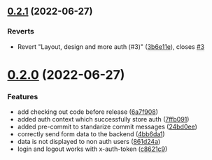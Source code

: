 ## [0.2.1](https://github.com/3h4x/toptal-invoice-web/compare/v0.2.0...v0.2.1) (2022-06-27)


### Reverts

* Revert "Layout, design and more auth (#3)" ([3b6e11e](https://github.com/3h4x/toptal-invoice-web/commit/3b6e11e53dbe403d9a47ffe8bd11427204d06d11)), closes [#3](https://github.com/3h4x/toptal-invoice-web/issues/3)



# [0.2.0](https://github.com/3h4x/toptal-invoice-web/compare/24bd0ee54186962cc2e0a62a59d2fa474c79fb64...v0.2.0) (2022-06-27)


### Features

* add checking out code before release ([6a7f908](https://github.com/3h4x/toptal-invoice-web/commit/6a7f908a6dfdced7934bd98cb1e7c6f66e7e867a))
* added auth context which successfully store auth ([7ffb091](https://github.com/3h4x/toptal-invoice-web/commit/7ffb09157a0091e36004612b8e4cfe0eac48f7bf))
* added pre-commit to standarize commit messages ([24bd0ee](https://github.com/3h4x/toptal-invoice-web/commit/24bd0ee54186962cc2e0a62a59d2fa474c79fb64))
* correctly send form data to the backend ([4bb6da1](https://github.com/3h4x/toptal-invoice-web/commit/4bb6da16e2438efdb44c29411690a5b991d8a880))
* data is not displayed to non auth users ([861d24a](https://github.com/3h4x/toptal-invoice-web/commit/861d24a780a2e87161a0219e51291840a23b27f6))
* login and logout works with x-auth-token ([c8621c9](https://github.com/3h4x/toptal-invoice-web/commit/c8621c912dd71ecdb815c00856378947489c192c))



